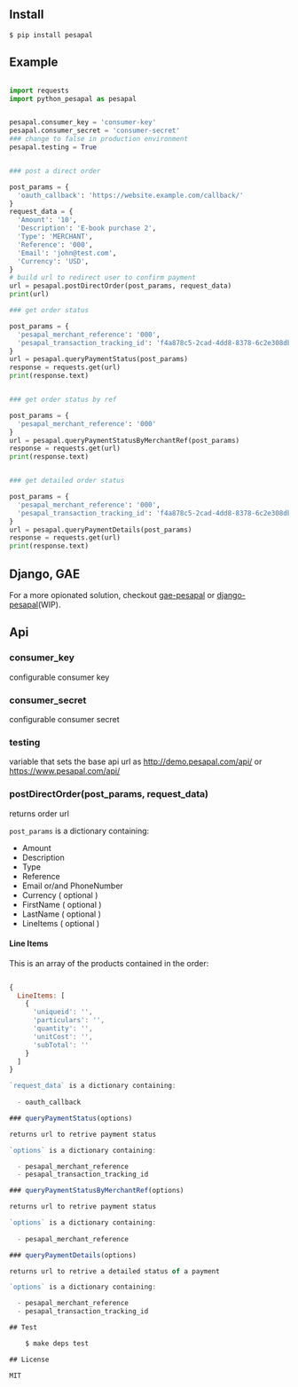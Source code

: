 
## Install

    $ pip install pesapal


## Example

```python

import requests
import python_pesapal as pesapal


pesapal.consumer_key = 'consumer-key'
pesapal.consumer_secret = 'consumer-secret'
### change to false in production environment
pesapal.testing = True


### post a direct order

post_params = {
  'oauth_callback': 'https://website.example.com/callback/'
}
request_data = {
  'Amount': '10',
  'Description': 'E-book purchase 2',
  'Type': 'MERCHANT',
  'Reference': '000',
  'Email': 'john@test.com',
  'Currency': 'USD',
}
# build url to redirect user to confirm payment
url = pesapal.postDirectOrder(post_params, request_data)
print(url)

### get order status

post_params = {
  'pesapal_merchant_reference': '000',
  'pesapal_transaction_tracking_id': 'f4a878c5-2cad-4dd8-8378-6c2e308db123'
}
url = pesapal.queryPaymentStatus(post_params)
response = requests.get(url)
print(response.text)


### get order status by ref

post_params = {
  'pesapal_merchant_reference': '000'
}
url = pesapal.queryPaymentStatusByMerchantRef(post_params)
response = requests.get(url)
print(response.text)


### get detailed order status

post_params = {
  'pesapal_merchant_reference': '000',
  'pesapal_transaction_tracking_id': 'f4a878c5-2cad-4dd8-8378-6c2e308db123'
}
url = pesapal.queryPaymentDetails(post_params)
response = requests.get(url)
print(response.text)

```

## Django, GAE

For a more opionated solution, checkout [gae-pesapal](https://github.com/kelonye/gae-pesapal) or [django-pesapal](https://github.com/kelonye/django-pesapal)(WIP).

## Api

### consumer_key

configurable consumer key

### consumer_secret

configurable consumer secret

### testing
  
variable that sets the base api url as http://demo.pesapal.com/api/ or https://www.pesapal.com/api/

### postDirectOrder(post_params, request_data)
  
returns order url

`post_params` is a dictionary containing:

  - Amount
  - Description
  - Type
  - Reference
  - Email or/and PhoneNumber
  - Currency ( optional )
  - FirstName ( optional )
  - LastName ( optional )
  - LineItems ( optional )

#### Line Items

This is an array of the products contained in the order:

```js

{
  LineItems: [
    {
      'uniqueid': '',
      'particulars': '',
      'quantity': '',
      'unitCost': '',
      'subTotal': ''
    }
  ]
}

`request_data` is a dictionary containing:
  
  - oauth_callback

### queryPaymentStatus(options)

returns url to retrive payment status

`options` is a dictionary containing:

  - pesapal_merchant_reference
  - pesapal_transaction_tracking_id

### queryPaymentStatusByMerchantRef(options)

returns url to retrive payment status

`options` is a dictionary containing:
  
  - pesapal_merchant_reference

### queryPaymentDetails(options)

returns url to retrive a detailed status of a payment

`options` is a dictionary containing:

  - pesapal_merchant_reference
  - pesapal_transaction_tracking_id

## Test

    $ make deps test

## License

MIT
